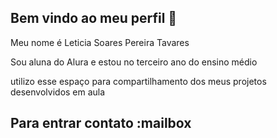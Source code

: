 ## Bem vindo ao meu perfil 🩷
Meu nome é Leticia Soares Pereira Tavares

Sou aluna do Alura e estou no terceiro ano do ensino médio

utilizo esse espaço para compartilhamento dos meus projetos desenvolvidos em aula 
## Para entrar contato :mailbox
<!--
**leticiatav3s2024/leticiatav3s2024** is a ✨ _special_ ✨ repository because its `README.md` (this file) appears on your GitHub profile.

Here are some ideas to get you started:

- 🔭 I’m currently working on ...
- 🌱 I’m currently learning ...
- 👯 I’m looking to collaborate on ...
- 🤔 I’m looking for help with ...
- 💬 Ask me about ...
- 📫 How to reach me: ...
- 😄 Pronouns: ...
- ⚡ Fun fact: ...
-->
